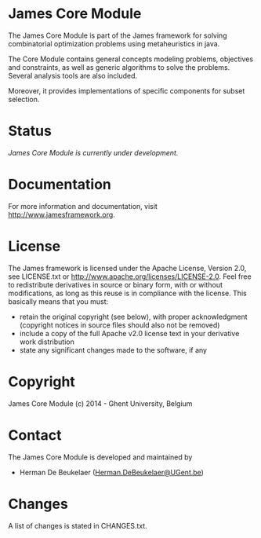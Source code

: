 James Core Module
=================

The James Core Module is part of the James framework for solving
combinatorial optimization problems using metaheuristics in java. 

The Core Module contains general concepts modeling
problems, objectives and constraints, as well as generic
algorithms to solve the problems. Several analysis tools
are also included.

Moreover, it provides implementations of specific
components for subset selection.

Status
======

*James Core Module is currently under development.*
  
Documentation
=============  

For more information and documentation, visit http://www.jamesframework.org.

License
=======

The James framework is licensed under the Apache License, Version 2.0, see LICENSE.txt or http://www.apache.org/licenses/LICENSE-2.0. Feel free to redistribute derivatives in source or binary form, with or without modifications, as long as this reuse is in compliance with the license. This basically means that you must:

 - retain the original copyright (see below), with proper acknowledgment (copyright notices in source files should also not be removed)
 - include a copy of the full Apache v2.0 license text in your derivative work distribution
 - state any significant changes made to the software, if any

Copyright
=========

James Core Module (c) 2014 - Ghent University, Belgium

Contact
=======

The James Core Module is developed and maintained by

 - Herman De Beukelaer (Herman.DeBeukelaer@UGent.be)
 
Changes
=======

A list of changes is stated in CHANGES.txt.